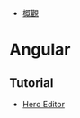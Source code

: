 * [概觀](#概觀)
# Angular 
##  Tutorial
   - [Hero Editor](https://github.com/samuel-yang1988/angular-tutorial/commits/master)
